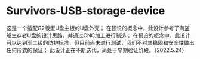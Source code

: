 # Survivors-USB-storage-device
这是一个适配G2版型U盘主板的U盘外壳；
在预设的概念中，此设计参考了海盗船生存者U盘的设计思路，并通过CNC加工进行制造；
在预设的概念中，此设计可以达到军工级的防护标准，但目前尚未进行测试，我们不对其稳固和安全性做出任何形式的保证；
此设计正在不断迭代，尚处于早期验证阶段。（2022.5.24）
